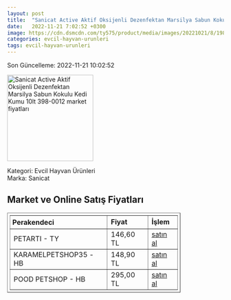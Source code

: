 ```yaml
---
layout: post
title:  "Sanicat Active Aktif Oksijenli Dezenfektan Marsilya Sabun Kokulu Kedi Kumu 10lt 398-0012"
date:   2022-11-21 7:02:52 +0300
image: https://cdn.dsmcdn.com/ty575/product/media/images/20221021/8/198795308/10258947/1/1_org_zoom.jpg
categories: evcil-hayvan-urunleri
tags: evcil-hayvan-urunleri
---
```


Son Güncelleme: 2022-11-21 10:02:52

<img src="https://cdn.dsmcdn.com/ty575/product/media/images/20221021/8/198795308/10258947/1/1_org_zoom.jpg" width="200" alt="Sanicat Active Aktif Oksijenli Dezenfektan Marsilya Sabun Kokulu Kedi Kumu 10lt 398-0012 market fiyatları" />

Kategori: Evcil Hayvan Ürünleri
<br />
Marka: Sanicat

<h2>Market ve Online Satış Fiyatları</h2>

<table border="1" style="padding: 5px;width:80%;">
  <tr>
    <td style="padding: 5px;"><strong>Perakendeci</strong></td>
    <td><strong>Fiyat</strong></td>
    <td><strong>İşlem</strong></td>
  </tr>
  <tr>
              <td title="Trendyol/Petartı Mağazası">PETARTI - TY</td>
              <td>146,60 TL</td>
              <td><a title="Trendyol/Petartı Mağazası" target="_blank" href="https://www.trendyol.com/sanicat/active-aktif-oksijenli-dezenfektan-marsilya-sabun-kokulu-kedi-kumu-10lt-p-925381">satın al</a></td>
            </tr><tr>
              <td title="Hepsiburada/KARAMELPETSHOP35 Mağazası">KARAMELPETSHOP35 - HB</td>
              <td>148,90 TL</td>
              <td><a title="Hepsiburada/KARAMELPETSHOP35 Mağazası" target="_blank" href="https://www.hepsiburada.com/sanicat-active-topaklasan-marsilya-sabunu-kokulu-kedi-kumu-10-lt-p-PTANNA245803667?magaza=SEVG%C4%B0PET">satın al</a></td>
            </tr><tr>
              <td title="Hepsiburada/Pood Petshop Mağazası">POOD PETSHOP - HB</td>
              <td>295,00 TL</td>
              <td><a title="Hepsiburada/Pood Petshop Mağazası" target="_blank" href="https://www.hepsiburada.com/sanicat-active-topaklasan-marsilya-sabunu-kokulu-kedi-kumu-10-lt-p-PTANNA245803667?magaza=Pood%20Petshop">satın al</a></td>
            </tr>
</table>
